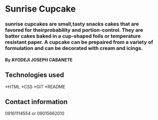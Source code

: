 # Sunrise Cupcake
### sunrise cupcakes are small,tasty snacks cakes that are favored for theirprobability and portion-control. They are batter cakes baked in a cup-shaped foils or temperature resistant paper. A cupcake can be prepaired from a variety of formulation and can be decorated with cream and icings.
#### By **AYODEJI JOSEPH CABANETE**
## Technologies used
*HTML
*CSS
*GIT
*README
## Contact information
09161114554 or 09015662010
